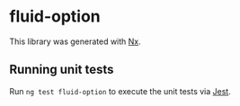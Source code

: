 # fluid-option

This library was generated with [Nx](https://nx.dev).

## Running unit tests

Run `ng test fluid-option` to execute the unit tests via
[Jest](https://jestjs.io).

